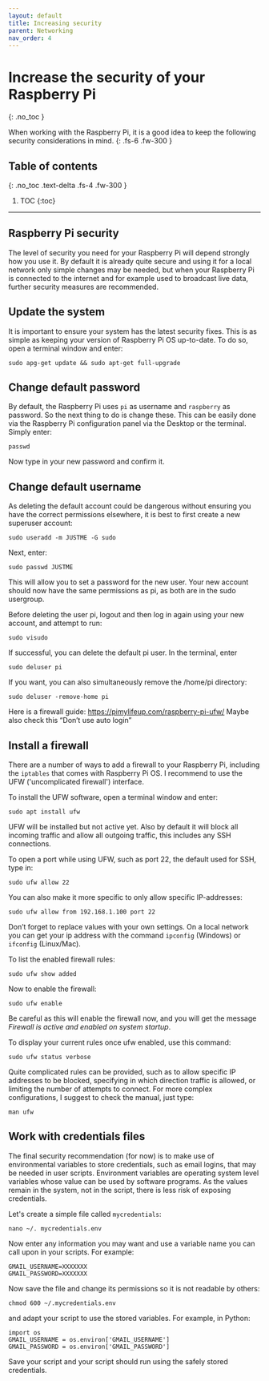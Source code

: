 ```yaml
---
layout: default
title: Increasing security
parent: Networking
nav_order: 4
---
```


# Increase the security of your Raspberry Pi
{: .no_toc }

When working with the Raspberry Pi, it is a good idea to keep the following security considerations in mind.
{: .fs-6 .fw-300 }

## Table of contents
{: .no_toc .text-delta .fs-4 .fw-300 }

1. TOC
{:toc}
---

## Raspberry Pi security
The level of security you need for your Raspberry Pi will depend strongly how you use it. By default it is already quite secure and using it for a local network only simple changes may be needed, but when your Raspberry Pi is connected to the internet and for example used to broadcast live data, further security measures are recommended.

## Update the system
It is important to ensure your system has the latest security fixes. This is as simple as keeping your version of Raspberry Pi OS  up-to-date. To do so, open a terminal window and enter:

```
sudo apg-get update && sudo apt-get full-upgrade
```

## Change default password
By default, the Raspberry Pi uses `pi` as  username and `raspberry` as password. So the next thing to do is change these. This can be easily done via the Raspberry Pi configuration panel via the Desktop or the terminal. Simply enter:

```
passwd
```

Now type in your new password and confirm it.

## Change default username
As deleting the default account could be dangerous without ensuring you have the correct permissions elsewhere, it is best to first create a new superuser account:

```
sudo useradd -m JUSTME -G sudo
```

Next, enter:

```
sudo passwd JUSTME
```

This will allow you to set a password for the new user. Your new account should now have the same permissions as pi, as both are in the sudo usergroup.

Before deleting the user pi, logout and then log in again using your new account, and attempt to run:

```
sudo visudo
```

If successful, you can delete the default pi user. In the terminal, enter

```
sudo deluser pi
```

If you want, you can also simultaneously remove the /home/pi directory:

```
sudo deluser -remove-home pi
```

Here is a firewall guide: https://pimylifeup.com/raspberry-pi-ufw/
Maybe also check this “Don’t use auto login”

## Install a firewall
There are a number of ways to add a firewall to your Raspberry Pi, including the `iptables` that comes with Raspberry Pi OS. I recommend to use the UFW ('uncomplicated firewall') interface.

To install the UFW software, open a terminal window and enter:

```
sudo apt install ufw
```

UFW will be installed but not active yet. Also by default it will block all incoming traffic and allow all outgoing traffic, this includes any SSH connections.

To open a port while using UFW, such as port 22, the default used for SSH, type in:

```
sudo ufw allow 22
```

You can also make it more specific to only allow specific IP-addresses:

```
sudo ufw allow from 192.168.1.100 port 22
```

Don’t forget to replace values with your own settings. On a local network you can get your ip address with the command `ipconfig` (Windows) or `ifconfig` (Linux/Mac).

To list the enabled firewall rules:

```
sudo ufw show added
```

Now to enable the firewall:

```
sudo ufw enable
```

Be careful as this will enable the firewall now, and you will get the message *Firewall is active and enabled on system startup*.

To display your current rules once ufw enabled, use this command:

```
sudo ufw status verbose
```

Quite complicated rules can be provided, such as to allow specific IP addresses to be blocked, specifying in which direction traffic is allowed, or limiting the number of attempts to connect. For more complex configurations, I suggest to check the manual, just type:

```
man ufw
```

## Work with credentials files
The final security recommendation (for now) is to make use of environmental variables to store credentials, such as email logins, that may be needed in user scripts. Environment variables are operating system level variables whose value can be used by software programs. As the values remain in the system, not in the script, there is less risk of exposing credentials.

 Let's create a simple file called `mycredentials`:

```
nano ~/. mycredentials.env

```

Now enter any information you may want and use a variable name you can call upon in your scripts. For example:

```
GMAIL_USERNAME=XXXXXXX
GMAIL_PASSWORD=XXXXXXX
```

Now save the file and change its permissions so it is not readable by others:

```
chmod 600 ~/.mycredentials.env
```

and adapt your script to use the stored variables. For example, in Python:

```
import os
GMAIL_USERNAME = os.environ['GMAIL_USERNAME']
GMAIL_PASSWORD = os.environ['GMAIL_PASSWORD']
```

Save your script and your script should run using the safely stored credentials.
